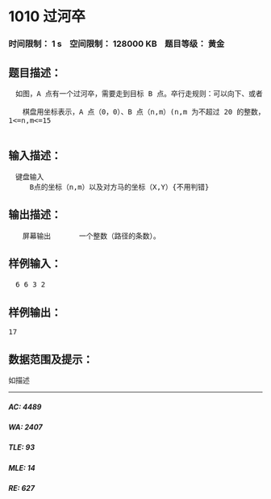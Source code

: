 # 1010 过河卒   
### 时间限制： 1 s&nbsp;&nbsp;&nbsp;&nbsp;空间限制： 128000 KB&nbsp;&nbsp;&nbsp;&nbsp;题目等级： 黄金  
## 题目描述：  

<pre>
　如图，A 点有一个过河卒，需要走到目标 B 点。卒行走规则：可以向下、或者向右。同时在棋盘上的任一点有一个对方的马（如上图的C点），该马所在的点和所有跳跃一步可达的点称为对方马的控制点。例如上图 C 点上的马可以控制 9 个点（图中的P1，P2 … P8 和 C）。卒不能通过对方马的控制点。
  
　　棋盘用坐标表示，A 点（0，0）、B 点（n,m）(n,m 为不超过 20 的整数，并由键盘输入)，同样马的位置坐标是需要给出的（约定: C不等于A，同时C不等于B）。现在要求你计算出卒从 A 点能够到达 B 点的路径的条数。
1<=n,m<=15

</pre>
  
  
## 输入描述：  

<pre>
　键盘输入  
　　　B点的坐标（n,m）以及对方马的坐标（X,Y）{不用判错}
</pre>
  
  
## 输出描述：  

<pre>
　　屏幕输出　　　　一个整数（路径的条数）。
</pre>
  
  
## 样例输入：  

<pre>
　6 6 3 2
</pre>
  
  
## 样例输出：  

<pre>
17
</pre>
  
  
## 数据范围及提示：  

<pre>
如描述
</pre>
  
  
***  

##### AC: 4489  
##### WA: 2407  
##### TLE: 93  
##### MLE: 14  
##### RE: 627  
